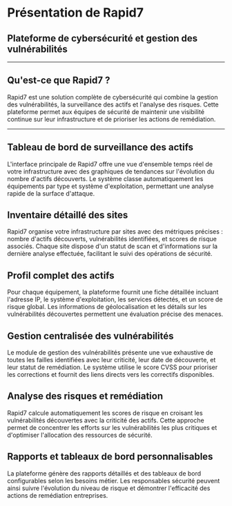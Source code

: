 # Présentation de Rapid7
## Plateforme de cybersécurité et gestion des vulnérabilités

---

## Qu'est-ce que Rapid7 ?

Rapid7 est une solution complète de cybersécurité qui combine la gestion 
des vulnérabilités, la surveillance des actifs et l'analyse des risques. 
Cette plateforme permet aux équipes de sécurité de maintenir une visibilité 
continue sur leur infrastructure et de prioriser les actions de remédiation.

---

## Tableau de bord de surveillance des actifs

L'interface principale de Rapid7 offre une vue d'ensemble temps réel de 
votre infrastructure avec des graphiques de tendances sur l'évolution 
du nombre d'actifs découverts. Le système classe automatiquement les 
équipements par type et système d'exploitation, permettant une analyse 
rapide de la surface d'attaque.

## Inventaire détaillé des sites

Rapid7 organise votre infrastructure par sites avec des métriques précises : 
nombre d'actifs découverts, vulnérabilités identifiées, et scores de risque 
associés. Chaque site dispose d'un statut de scan et d'informations sur 
la dernière analyse effectuée, facilitant le suivi des opérations de sécurité.

## Profil complet des actifs

Pour chaque équipement, la plateforme fournit une fiche détaillée incluant 
l'adresse IP, le système d'exploitation, les services détectés, et un score 
de risque global. Les informations de géolocalisation et les détails sur 
les vulnérabilités découvertes permettent une évaluation précise des menaces.

## Gestion centralisée des vulnérabilités

Le module de gestion des vulnérabilités présente une vue exhaustive de 
toutes les failles identifiées avec leur criticité, leur date de découverte, 
et leur statut de remédiation. Le système utilise le score CVSS pour 
prioriser les corrections et fournit des liens directs vers les correctifs 
disponibles.

## Analyse des risques et remédiation

Rapid7 calcule automatiquement les scores de risque en croisant les 
vulnérabilités découvertes avec la criticité des actifs. Cette approche 
permet de concentrer les efforts sur les vulnérabilités les plus critiques 
et d'optimiser l'allocation des ressources de sécurité.

## Rapports et tableaux de bord personnalisables

La plateforme génère des rapports détaillés et des tableaux de bord 
configurables selon les besoins métier. Les responsables sécurité peuvent 
ainsi suivre l'évolution du niveau de risque et démontrer l'efficacité 
des actions de remédiation entreprises.
